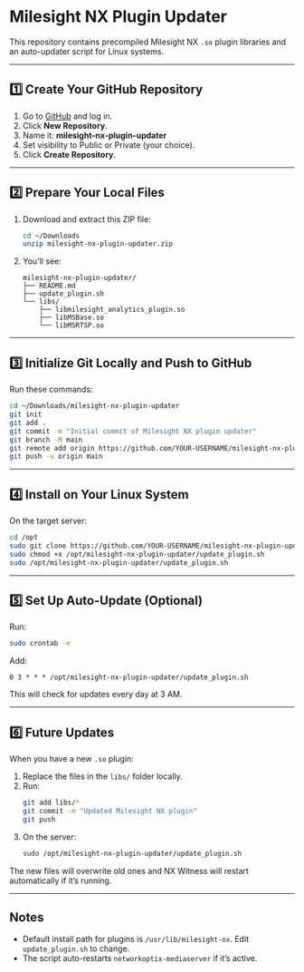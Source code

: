 # Milesight NX Plugin Updater

This repository contains precompiled Milesight NX `.so` plugin libraries and an auto-updater script for Linux systems.

---

## 1️⃣ Create Your GitHub Repository

1. Go to [GitHub](https://github.com/) and log in.
2. Click **New Repository**.
3. Name it: **milesight-nx-plugin-updater**
4. Set visibility to Public or Private (your choice).
5. Click **Create Repository**.

---

## 2️⃣ Prepare Your Local Files

1. Download and extract this ZIP file:
   ```bash
   cd ~/Downloads
   unzip milesight-nx-plugin-updater.zip
   ```
2. You'll see:
   ```
   milesight-nx-plugin-updater/
   ├── README.md
   ├── update_plugin.sh
   └── libs/
       ├── libmilesight_analytics_plugin.so
       ├── libMSBase.so
       └── libMSRTSP.so
   ```

---

## 3️⃣ Initialize Git Locally and Push to GitHub

Run these commands:
```bash
cd ~/Downloads/milesight-nx-plugin-updater
git init
git add .
git commit -m "Initial commit of Milesight NX plugin updater"
git branch -M main
git remote add origin https://github.com/YOUR-USERNAME/milesight-nx-plugin-updater.git
git push -u origin main
```

---

## 4️⃣ Install on Your Linux System

On the target server:
```bash
cd /opt
sudo git clone https://github.com/YOUR-USERNAME/milesight-nx-plugin-updater.git
sudo chmod +x /opt/milesight-nx-plugin-updater/update_plugin.sh
sudo /opt/milesight-nx-plugin-updater/update_plugin.sh
```

---

## 5️⃣ Set Up Auto-Update (Optional)

Run:
```bash
sudo crontab -e
```
Add:
```
0 3 * * * /opt/milesight-nx-plugin-updater/update_plugin.sh
```
This will check for updates every day at 3 AM.

---

## 6️⃣ Future Updates

When you have a new `.so` plugin:
1. Replace the files in the `libs/` folder locally.
2. Run:
   ```bash
   git add libs/*
   git commit -m "Updated Milesight NX plugin"
   git push
   ```
3. On the server:
   ```bash
   sudo /opt/milesight-nx-plugin-updater/update_plugin.sh
   ```

The new files will overwrite old ones and NX Witness will restart automatically if it’s running.

---

## Notes
- Default install path for plugins is `/usr/lib/milesight-nx`. Edit `update_plugin.sh` to change.
- The script auto-restarts `networkoptix-mediaserver` if it’s active.

